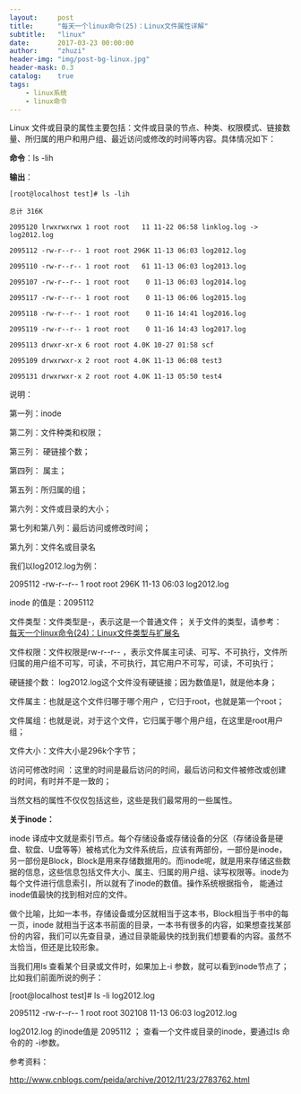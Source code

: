 ```yaml
---
layout:     post
title:      "每天一个linux命令(25)：Linux文件属性详解"
subtitle:   "linux"
date:       2017-03-23 00:00:00
author:     "zhuzi"
header-img: "img/post-bg-linux.jpg"
header-mask: 0.3
catalog:    true
tags:
    - linux系统
    - linux命令
---
```



Linux 文件或目录的属性主要包括：文件或目录的节点、种类、权限模式、链接数量、所归属的用户和用户组、最近访问或修改的时间等内容。具体情况如下：

**命令**：ls -lih

**输出**：

    [root@localhost test]# ls -lih

    总计 316K

    2095120 lrwxrwxrwx 1 root root   11 11-22 06:58 linklog.log -> log2012.log

    2095112 -rw-r--r-- 1 root root 296K 11-13 06:03 log2012.log

    2095110 -rw-r--r-- 1 root root   61 11-13 06:03 log2013.log

    2095107 -rw-r--r-- 1 root root    0 11-13 06:03 log2014.log

    2095117 -rw-r--r-- 1 root root    0 11-13 06:06 log2015.log

    2095118 -rw-r--r-- 1 root root    0 11-16 14:41 log2016.log

    2095119 -rw-r--r-- 1 root root    0 11-16 14:43 log2017.log

    2095113 drwxr-xr-x 6 root root 4.0K 10-27 01:58 scf

    2095109 drwxrwxr-x 2 root root 4.0K 11-13 06:08 test3

    2095131 drwxrwxr-x 2 root root 4.0K 11-13 05:50 test4

说明：

第一列：inode

第二列：文件种类和权限；

第三列： 硬链接个数；

第四列： 属主；

第五列：所归属的组；

第六列：文件或目录的大小；

第七列和第八列：最后访问或修改时间；

第九列：文件名或目录名

我们以log2012.log为例：

2095112 -rw-r--r-- 1 root root 296K 11-13 06:03 log2012.log

inode 的值是：2095112

文件类型：文件类型是-，表示这是一个普通文件； 关于文件的类型，请参考： [每天一个linux命令(24)：Linux文件类型与扩展名](http://jiaxuchao.com/2017/03/22/linux/)

文件权限：文件权限是rw-r--r-- ，表示文件属主可读、可写、不可执行，文件所归属的用户组不可写，可读，不可执行，其它用户不可写，可读，不可执行；

硬链接个数： log2012.log这个文件没有硬链接；因为数值是1，就是他本身；

文件属主：也就是这个文件归哪于哪个用户 ，它归于root，也就是第一个root；

文件属组：也就是说，对于这个文件，它归属于哪个用户组，在这里是root用户组；

文件大小：文件大小是296k个字节；

访问可修改时间 ：这里的时间是最后访问的时间，最后访问和文件被修改或创建的时间，有时并不是一致的；

当然文档的属性不仅仅包括这些，这些是我们最常用的一些属性。

**关于inode：**

inode 译成中文就是索引节点。每个存储设备或存储设备的分区（存储设备是硬盘、软盘、U盘等等）被格式化为文件系统后，应该有两部份，一部份是inode，另一部份是Block，Block是用来存储数据用的。而inode呢，就是用来存储这些数 据的信息，这些信息包括文件大小、属主、归属的用户组、读写权限等。inode为每个文件进行信息索引，所以就有了inode的数值。操作系统根据指令， 能通过inode值最快的找到相对应的文件。

做个比喻，比如一本书，存储设备或分区就相当于这本书，Block相当于书中的每一页，inode 就相当于这本书前面的目录，一本书有很多的内容，如果想查找某部份的内容，我们可以先查目录，通过目录能最快的找到我们想要看的内容。虽然不太恰当，但还是比较形象。

当我们用ls 查看某个目录或文件时，如果加上-i 参数，就可以看到inode节点了；比如我们前面所说的例子：

[root@localhost test]#  ls -li log2012.log

2095112 -rw-r--r-- 1 root root 302108 11-13 06:03 log2012.log

log2012.log 的inode值是 2095112 ； 查看一个文件或目录的inode，要通过ls 命令的的 -i参数。

参考资料：

http://www.cnblogs.com/peida/archive/2012/11/23/2783762.html



